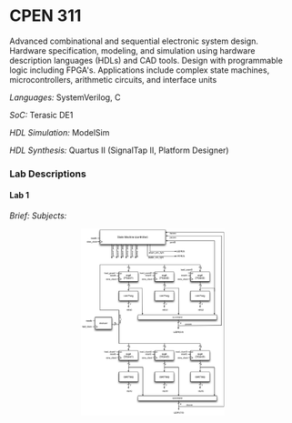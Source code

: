 # CPEN 311

Advanced combinational and sequential electronic system design. Hardware specification, modeling, and simulation using hardware description languages (HDLs) and CAD tools. Design with programmable logic including FPGA's. Applications include complex state machines, microcontrollers, arithmetic circuits, and interface units

*Languages:* SystemVerilog, C

*SoC:* Terasic DE1

*HDL Simulation:* ModelSim

*HDL Synthesis:* Quartus II (SignalTap II, Platform Designer)


### Lab Descriptions

#### Lab 1

*Brief:* 
*Subjects:*  
<p align="center"><img src="Figures/block-diagram.png" width="50%" height="50%" title="Lab 1 Block Diagram"></p>





